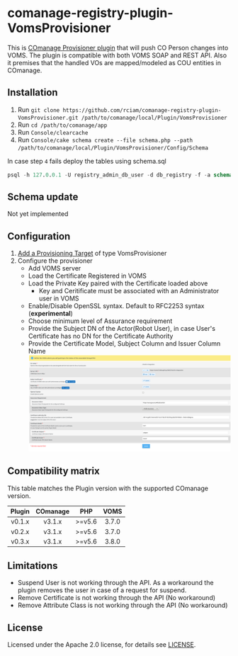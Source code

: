 # comanage-registry-plugin-VomsProvisioner
This is [COmanage Provisioner plugin](https://spaces.at.internet2.edu/display/COmanage/Provisioning+From+Registry) that will push CO Person changes into VOMS. The plugin is compatible with both VOMS SOAP and REST API. Also it premises that the handled VOs are mapped/modeled as COU entities in COmanage.

## Installation
1. Run `git clone https://github.com/rciam/comanage-registry-plugin-VomsProvisioner.git /path/to/comanage/local/Plugin/VomsProvisioner`
2. Run `cd /path/to/comanage/app`
3. Run `Console/clearcache`
4. Run `Console/cake schema create --file schema.php --path /path/to/comanage/local/Plugin/VomsProvisioner/Config/Schema`

In case step `4` fails deploy the tables using schema.sql
```sql
psql -h 127.0.0.1 -U registry_admin_db_user -d db_registry -f -a schema.sql
```

## Schema update
Not yet implemented

## Configuration
1. [Add a Provisioning Target](https://spaces.at.internet2.edu/display/COmanage/Provisioning+From+Registry#ProvisioningFromRegistry-AddingaProvisioningTarget) of type VomsProvisioner
2. Configure the provisioner
   * Add VOMS server
   * Load the Certificate Registered in VOMS
   * Load the Private Key paired with the Certificate loaded above
     * Key and Ceritificate must be associated with an Administrator user in VOMS
   * Enable/Disable OpenSSL syntax. Default to RFC2253 syntax (**experimental**)
   * Choose minimum level of Assurance requirement
   * Provide the Subject DN of the Actor(Robot User), in case User's Certificate has no DN for the Certificate Authority
   * Provide the Certificate Model, Subject Column and Issuer Column Name
![VOMS Provisioner Configuration](Documentation/images/voms_provisioner_configuration_v3.png)
## Compatibility matrix

This table matches the Plugin version with the supported COmanage version.

| Plugin |  COmanage |    PHP    |  VOMS  |
|:------:|:---------:|:---------:|:------:|
| v0.1.x | v3.1.x    | &gt;=v5.6 |  3.7.0 |
| v0.2.x | v3.1.x    | &gt;=v5.6 |  3.7.0 |
| v0.3.x | v3.1.x    | &gt;=v5.6 |  3.8.0 |


## Limitations
* Suspend User is not working through the API. As a workaround the plugin removes the user in case of a request for suspend.
* Remove Certificate is not working through the API (No workaround)
* Remove Attribute Class is not working through the API (No workaround)

## License

Licensed under the Apache 2.0 license, for details see [LICENSE](https://github.com/rciam/comanage-registry-plugin-VomsProvisioner/blob/master/LICENSE).